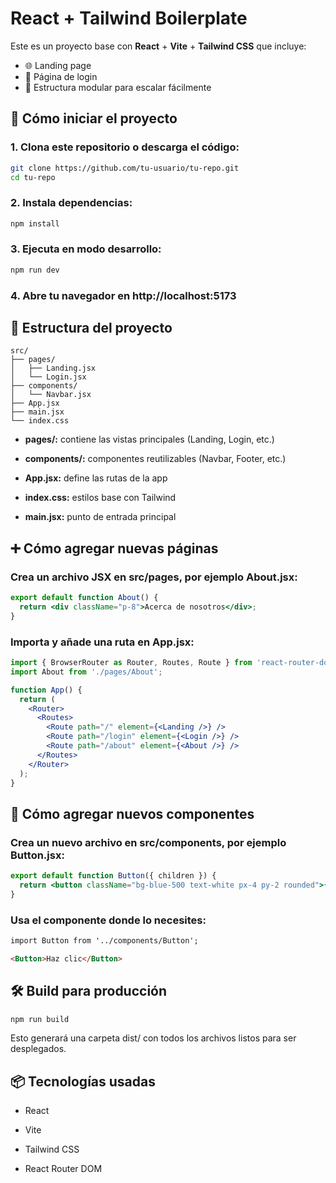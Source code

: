 # React + Tailwind Boilerplate

Este es un proyecto base con **React** + **Vite** + **Tailwind CSS** que incluye:

- 🌐 Landing page
- 🔐 Página de login
- 🧱 Estructura modular para escalar fácilmente



## 🚀 Cómo iniciar el proyecto

### 1. Clona este repositorio o descarga el código:

```bash
git clone https://github.com/tu-usuario/tu-repo.git
cd tu-repo
```

### 2.  Instala dependencias:

```bash
npm install
```

### 3. Ejecuta en modo desarrollo:

```bash
npm run dev
```

### 4. Abre tu navegador en http://localhost:5173

## 📁 Estructura del proyecto

```
src/
├── pages/
│   ├── Landing.jsx
│   └── Login.jsx
├── components/
│   └── Navbar.jsx
├── App.jsx
├── main.jsx
└── index.css
```

- **pages/:** contiene las vistas principales (Landing, Login, etc.)

- **components/:** componentes reutilizables (Navbar, Footer, etc.)

- **App.jsx:** define las rutas de la app

- **index.css:** estilos base con Tailwind

- **main.jsx:** punto de entrada principal


## ➕ Cómo agregar nuevas páginas

### Crea un archivo JSX en src/pages, por ejemplo About.jsx:

```jsx
export default function About() {
  return <div className="p-8">Acerca de nosotros</div>;
}
```

### Importa y añade una ruta en App.jsx:

```jsx
import { BrowserRouter as Router, Routes, Route } from 'react-router-dom';
import About from './pages/About';

function App() {
  return (
    <Router>
      <Routes>
        <Route path="/" element={<Landing />} />
        <Route path="/login" element={<Login />} />
        <Route path="/about" element={<About />} />
      </Routes>
    </Router>
  );
}
```

## 🧩 Cómo agregar nuevos componentes

### Crea un nuevo archivo en src/components, por ejemplo Button.jsx:

```jsx
export default function Button({ children }) {
  return <button className="bg-blue-500 text-white px-4 py-2 rounded">{children}</button>;
}
```

### Usa el componente donde lo necesites:

```html
import Button from '../components/Button';

<Button>Haz clic</Button>
```

## 🛠 Build para producción

```bash
npm run build
```

Esto generará una carpeta dist/ con todos los archivos listos para ser desplegados.

## 📦 Tecnologías usadas

- React

- Vite

- Tailwind CSS

- React Router DOM